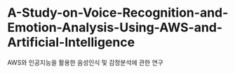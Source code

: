 # A-Study-on-Voice-Recognition-and-Emotion-Analysis-Using-AWS-and-Artificial-Intelligence
AWS와 인공지능을 활용한 음성인식 및 감정분석에 관한 연구

